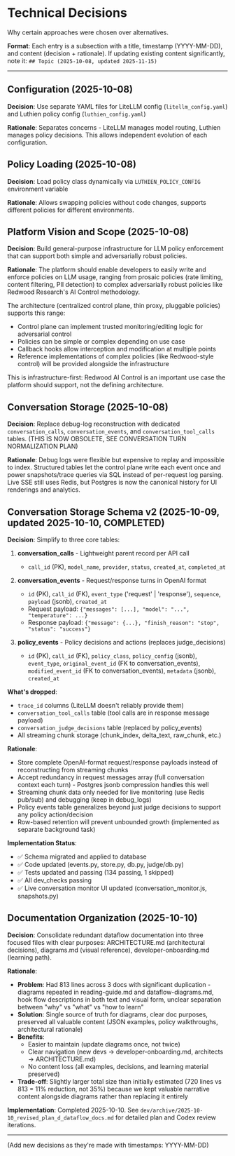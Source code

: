 # Technical Decisions

Why certain approaches were chosen over alternatives.

**Format**: Each entry is a subsection with a title, timestamp (YYYY-MM-DD), and content (decision + rationale).
If updating existing content significantly, note it: `## Topic (2025-10-08, updated 2025-11-15)`

---

## Configuration (2025-10-08)

**Decision**: Use separate YAML files for LiteLLM config (`litellm_config.yaml`) and Luthien policy config (`luthien_config.yaml`)

**Rationale**: Separates concerns - LiteLLM manages model routing, Luthien manages policy decisions. This allows independent evolution of each configuration.

## Policy Loading (2025-10-08)

**Decision**: Load policy class dynamically via `LUTHIEN_POLICY_CONFIG` environment variable

**Rationale**: Allows swapping policies without code changes, supports different policies for different environments.

## Platform Vision and Scope (2025-10-08)

**Decision**: Build general-purpose infrastructure for LLM policy enforcement that can support both simple and adversarially robust policies.

**Rationale**: The platform should enable developers to easily write and enforce policies on LLM usage, ranging from prosaic policies (rate limiting, content filtering, PII detection) to complex adversarially robust policies like Redwood Research's AI Control methodology.

The architecture (centralized control plane, thin proxy, pluggable policies) supports this range:
- Control plane can implement trusted monitoring/editing logic for adversarial control
- Policies can be simple or complex depending on use case
- Callback hooks allow interception and modification at multiple points
- Reference implementations of complex policies (like Redwood-style control) will be provided alongside the infrastructure

This is infrastructure-first: Redwood AI Control is an important use case the platform should support, not the defining architecture.

## Conversation Storage (2025-10-08)

**Decision**: Replace debug-log reconstruction with dedicated `conversation_calls`, `conversation_events`, and `conversation_tool_calls` tables. (THIS IS NOW OBSOLETE, SEE CONVERSATION TURN NORMALIZATION PLAN)

**Rationale**: Debug logs were flexible but expensive to replay and impossible to index. Structured tables let the control plane write each event once and power snapshots/trace queries via SQL instead of per-request log parsing. Live SSE still uses Redis, but Postgres is now the canonical history for UI renderings and analytics.

## Conversation Storage Schema v2 (2025-10-09, updated 2025-10-10, **COMPLETED**)

**Decision**: Simplify to three core tables:

1. **conversation_calls** - Lightweight parent record per API call
   - `call_id` (PK), `model_name`, `provider`, `status`, `created_at`, `completed_at`

2. **conversation_events** - Request/response turns in OpenAI format
   - `id` (PK), `call_id` (FK), `event_type` ('request' | 'response'), `sequence`, `payload` (jsonb), `created_at`
   - Request payload: `{"messages": [...], "model": "...", "temperature": ...}`
   - Response payload: `{"message": {...}, "finish_reason": "stop", "status": "success"}`

3. **policy_events** - Policy decisions and actions (replaces judge_decisions)
   - `id` (PK), `call_id` (FK), `policy_class`, `policy_config` (jsonb), `event_type`, `original_event_id` (FK to conversation_events), `modified_event_id` (FK to conversation_events), `metadata` (jsonb), `created_at`

**What's dropped**:

- `trace_id` columns (LiteLLM doesn't reliably provide them)
- `conversation_tool_calls` table (tool calls are in response message payload)
- `conversation_judge_decisions` table (replaced by policy_events)
- All streaming chunk storage (chunk_index, delta_text, raw_chunk, etc.)

**Rationale**:

- Store complete OpenAI-format request/response payloads instead of reconstructing from streaming chunks
- Accept redundancy in request messages array (full conversation context each turn) - Postgres jsonb compression handles this well
- Streaming chunk data only needed for live monitoring (use Redis pub/sub) and debugging (keep in debug_logs)
- Policy events table generalizes beyond just judge decisions to support any policy action/decision
- Row-based retention will prevent unbounded growth (implemented as separate background task)

**Implementation Status**:

- ✅ Schema migrated and applied to database
- ✅ Code updated (events.py, store.py, db.py, judge/db.py)
- ✅ Tests updated and passing (134 passing, 1 skipped)
- ✅ All dev_checks passing
- ✅ Live conversation monitor UI updated (conversation_monitor.js, snapshots.py)

## Documentation Organization (2025-10-10)

**Decision**: Consolidate redundant dataflow documentation into three focused files with clear purposes: ARCHITECTURE.md (architectural decisions), diagrams.md (visual reference), developer-onboarding.md (learning path).

**Rationale**:
- **Problem**: Had 813 lines across 3 docs with significant duplication - diagrams repeated in reading-guide.md and dataflow-diagrams.md, hook flow descriptions in both text and visual form, unclear separation between "why" vs "what" vs "how to learn"
- **Solution**: Single source of truth for diagrams, clear doc purposes, preserved all valuable content (JSON examples, policy walkthroughs, architectural rationale)
- **Benefits**:
  - Easier to maintain (update diagrams once, not twice)
  - Clear navigation (new devs → developer-onboarding.md, architects → ARCHITECTURE.md)
  - No content loss (all examples, decisions, and learning material preserved)
- **Trade-off**: Slightly larger total size than initially estimated (720 lines vs 813 = 11% reduction, not 35%) because we kept valuable narrative content alongside diagrams rather than replacing it entirely

**Implementation**: Completed 2025-10-10. See `dev/archive/2025-10-10_revised_plan_d_dataflow_docs.md` for detailed plan and Codex review iterations.

---

(Add new decisions as they're made with timestamps: YYYY-MM-DD)
